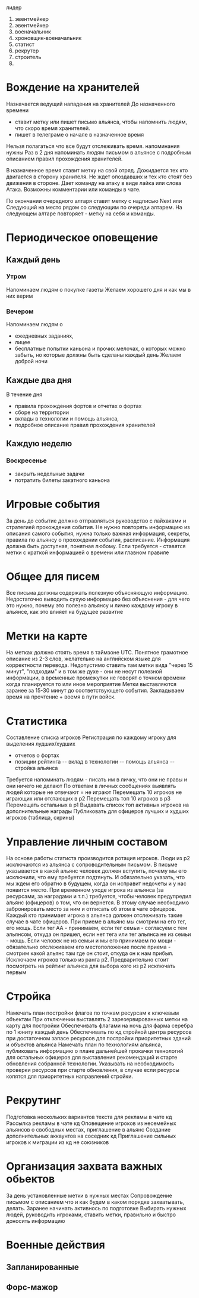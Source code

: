 лидер
1. эвентмейкер
2. эвентмейкер
3. военачальник
4. хроновщик-военачальник
5. статист
6. рекрутер
7. строитель
8.


# Вождение на хранителей

Назначается ведущий нападения на хранителей
До назначенного времени
- ставит метку или пишет письмо альянса, чтобы напомнить людям, что скоро время хранителей.
- пишет в телеграме о начале в назначенное время

Нельзя полагаться что все будут отслеживать время. напоминания нужны
Раз в 2 дня напоминать людям письмом в альянсе с подробным описанием правил прохождения хранителей.

В назначенное время ставит метку на свой отряд.
Дожидается тех кто двигается в сторону хранителя.
Не ждет опоздавших и тех кто стоят без движения в стороне.
Дает команду на атаку в виде лайка или слова Атака.
Возможны комментарии или команды в чате.

По окончании очередного алтаря ставит метку с надписью Next или Следующий на место рядом со следующим по очереди алтарем.
На следующем алтаре повторяет - метку на себя и команды.


# Периодическое оповещение

## Каждый день
### Утром
Напоминаем людям о покупке газеты
Желаем хорошего дня и как мы в них верим

### Вечером
Напоминаем людям о 
- ежедневных заданиях,
- лицее
- бесплатные попытки каньона
и прочих мелочах, о которых можно забыть, но которые должны быть сделаны каждый день
Желаем доброй ночи

## Каждые два дня
В течение дня
- правила прохождения фортов и отчетах о фортах
- сборе на территории
- вклады в технологии и помощь альянса,
- подробное описание правил прохождения хранителей

## Каждую неделю
### Воскресенье
- закрыть недельные задачи
- потратить билеты закатного каньона


# Игровые события
За день до событие должно отправляться руководство с лайхаками и стратегией прохождения собития. Не нужно повторять информацию из описания самого события, нужна только важная информация, секреты, правила по альянсу о прохождении события, расписание.
Информация должна быть доступная, понятная любому.
Если требуется - ставятся метки с краткой информацией о времени или главном правиле

# Общее для писем
Все письма должны содержать полезную объясняющую информацию. Недостаточно выводить сухую информацию без объяснения - для чего это нужно, почему это полезно альянсу и лично каждому игроку в альянсе, как это влияет на будущее развитие

# Метки на карте
На метках должно стоять время в таймзоне UTC. Понятное грамотное описание из 2-3 слов, желательно на английском языке для корректности перевода.
Недопустимо ставить там метки вида "через 15 минут", "подходим" и в том же духе - они не несут полезной информации, в временные промежутки не говорят о точном времени когда планируется то или иное мероприятие
Метки выставляются заранее за 15-30 минут до соответствующего события. Закладываем время на прочтение + воемя в пути войск.

# Статистика
Составление списка игроков
Регистрация по каждому игроку для выделения лудших/худших
- отчетов о фортах
- позиции рейтинга
-- вклад в технологии
-- помощь альянса
-- стройка альянса

Требуется напоминать людям - писать им в личку, что они не правы и они ничего не делают
По ответам в личных сообщениях выявлять людей которые не отвечают = не играют
Перемещать 10 игроков не играющих или отстающих в р2
Перемещать топ 10 игроков в р3
Перемещать остальных в р1
Выдавать список топ активных игроков на дополнительные награды
Публиковать для офицеров лучших и худших игроков (таблица, скрины)

# Управление личным составом
На основе работы статиста производится ротация игроков.
Люди из р2 исключаются из альянса с сопроводительным письмом. В письме указывается в какой альянс человек должен вступить, почему мы его исключили, что ему требуется подтянуть. И обязательно указать, что мы ждем его обратно в будущем, когда он исправит недочеты и у нас появится место.
При временном уходе игрока из альянса (за ресурсами, за наградами и т.п.) требуется, чтобы человек предупредил альянс (офицеров) о том, что он вернется. В этому случае необходимо забронировать место за ним и отписать об этом в чате офицеров.
Каждый кто принимает игрока в альянса должен отслеживать такие случае в чате офицеров.
При приеме в альянс мы смотрим на его тег, его мощь. Если тег АА - принимаем, если тег семьи - согласуем с тем альянсом, откуда он пришел, если нет тега или тег альянса не из семьи - мощь.
Если человек не из семьи и мы его принимаем по мощи - обязательно отслеживаем его местоположение после приема - смотрим какой альянс там где он стоит, откуда он к нам прибыл.
Исключаем игроков только из ранга р2. Предварительно стоит посмотреть на рейтинг альянса для выбора кого из р2 исключать первым

# Стройка
Намечать план постройки флагов по точкам ресурсам к ключевым объектам
При отключении выставлять 2 зарезервированных метки на карту для постройки
Обеспечивать флагами на ночь для фарма серебра по 1 юниту каждый день
Обеспечивать по кд стройкой центра ресурсов при достаточном запасе ресурсов для постройки приоритетных зданий и объектов альянса
Намечать план по технологиям альянса, публиковать информацию о плане дальнейшей прокачки технологий для остальных офицеров для выставления рекомендаций и старте обновления собранной технологии.
Указывать на необходимость проверки ресурсов при старте обновления, в случае если ресурсы копятся для приоритетных направлений стройки.


# Рекрутинг
Подготовка нескольких вариантов текста для рекламы в чате кд
Рассылка рекламы в чате кд
Оповещение игроков из несемейных альянсов о свободных местах, приглашение в альянс
Создание дополнительных аккаунтов на соседник кд
Приглашение сильных игроков к миграции из кд не союзников


# Организация захвата важных обьектов
За день установленные метки в нужных местах
Сопровождение письмом с описанием что и как будем в каком порядке захватывать, делать.
Заранее начинать активнось по подготовке 
Выбирать нужных людей, руководить игроками, ставить метки, правильно и быстро доносить информацию


# Военные действия
## Запланированные

## Форс-мажор
